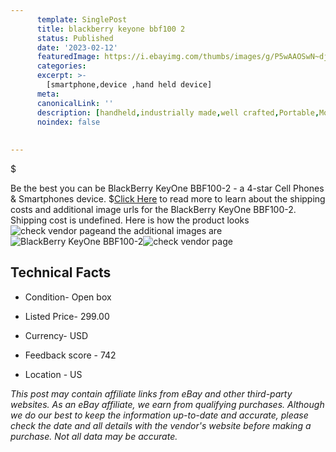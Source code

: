 ```yaml
---
      template: SinglePost
      title: blackberry keyone bbf100 2
      status: Published
      date: '2023-02-12'
      featuredImage: https://i.ebayimg.com/thumbs/images/g/P5wAAOSwN~djqTJH/s-l225.jpg
      categories: 
      excerpt: >-
        [smartphone,device ,hand held device]
      meta:
      canonicalLink: ''
      description: [handheld,industrially made,well crafted,Portable,Mobile,Compact,Convenient,Lightweight,Maneuverable,Man-portable,Miniature,Carriable,Hand-held,Light,Holdable,Transportable,Mobile device,Pocket-sized,On-the-go,Wireless,Cordless,Compact size,Convenient size, smartphone,device ,hand held device]
      noindex: false
      
        
---
```

$

Be the best you can be BlackBerry KeyOne   BBF100-2 - a 4-star Cell Phones & Smartphones device.
$[Click Here](https://www.ebay.com/itm/285129636684?hash=item42630cfb4c%3Ag%3AP5wAAOSwN%7EdjqTJH&mkevt=1&mkcid=1&mkrid=711-53200-19255-0&campid=%253CePNCampaignId%253E&customid=%253CreferenceId%253E&toolid=10049) to read more to learn about the shipping costs and additional image urls for the BlackBerry KeyOne   BBF100-2. Shipping cost is undefined. Here is how the product looks ![check vendor page](https://i.ebayimg.com/thumbs/images/g/P5wAAOSwN~djqTJH/s-l225.jpg)and the additional images are![BlackBerry KeyOne   BBF100-2](https://i.ebayimg.com/images/g/P5wAAOSwN~djqTJH/s-l1600.jpg)![check vendor page](https://origin-galleryplus.ebayimg.com/ws/web/285129636684_2_0_1/225x225.jpg,https://origin-galleryplus.ebayimg.com/ws/web/285129636684_3_0_1/225x225.jpg,https://origin-galleryplus.ebayimg.com/ws/web/285129636684_4_0_1/225x225.jpg)



 ## Technical Facts 



     
      

 - Condition- Open box 


      

 - Listed Price- 299.00 


      

 - Currency- USD 


      

 - Feedback score - 742 


      

 - Location - US 


      
      

 *_This post may contain affiliate links from eBay and other third-party websites. As an eBay affiliate, we earn from qualifying purchases. Although we do our best to keep the information up-to-date and accurate, please check the date and all details with the vendor's website before making a purchase. Not all data may be accurate._*






